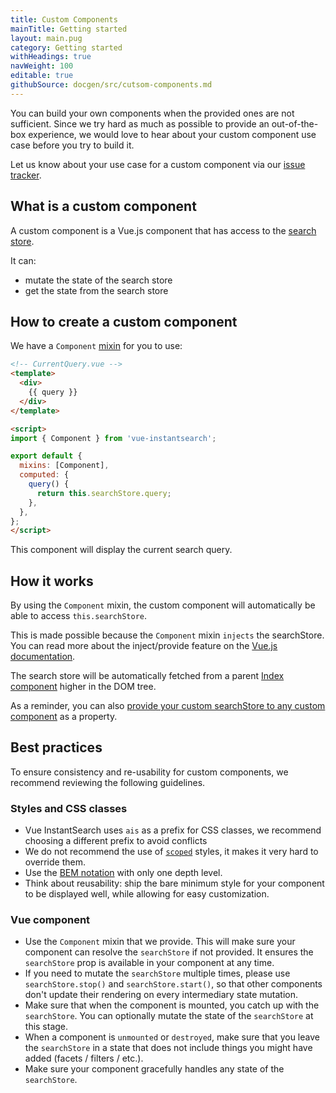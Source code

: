 ```yaml
---
title: Custom Components
mainTitle: Getting started
layout: main.pug
category: Getting started
withHeadings: true
navWeight: 100
editable: true
githubSource: docgen/src/cutsom-components.md
---
```


You can build your own components when the provided ones are not sufficient. Since we try
hard as much as possible to provide an out-of-the-box experience, we would love to hear
about your custom component use case before you try to build it.

Let us know about your use case for a custom component via our [issue tracker](https://github.com/algolia/vue-instantsearch/issues).

## What is a custom component

A custom component is a Vue.js component that has access to the [search store](search-store.md).

It can:

- mutate the state of the search store
- get the state from the search store

## How to create a custom component

We have a `Component` [mixin](https://vuejs.org/v2/guide/mixins.html) for you to use:

```html
<!-- CurrentQuery.vue -->
<template>
  <div>
    {{ query }}
  </div>
</template>

<script>
import { Component } from 'vue-instantsearch';

export default {
  mixins: [Component],
  computed: {
    query() {
      return this.searchStore.query;
    },
  },
};
</script>
```

This component will display the current search query.

## How it works

By using the `Component` mixin, the custom component will automatically be able to access `this.searchStore`.

This is made possible because the `Component` mixin `injects` the searchStore.
You can read more about the inject/provide feature on the [Vue.js documentation](https://vuejs.org/v2/api/#provide-inject).

The search store will be automatically fetched from a parent [Index component](/components/index.md) higher in the DOM tree.

As a reminder, you can also [provide your custom searchStore to any custom component](components.md#manually-inject-the-search-store-into-components) as a property.

## Best practices

To ensure consistency and re-usability for custom components, we recommend reviewing the following guidelines.

### Styles and CSS classes

* Vue InstantSearch uses `ais` as a prefix for CSS classes, we recommend choosing a different prefix to avoid conflicts
* We do not recommend the use of [`scoped`](https://vue-loader.vuejs.org/en/features/scoped-css.html) styles, it makes it very hard to override them.
* Use the [BEM notation](http://getbem.com/introduction/) with only one depth level.
* Think about reusability: ship the bare minimum style for your component to be displayed well, while allowing for easy customization.

### Vue component

* Use the `Component` mixin that we provide. This will make sure your component can resolve the `searchStore` if not provided. It ensures the `searchStore` prop is available in your component at any time.
* If you need to mutate the `searchStore` multiple times, please use `searchStore.stop()` and `searchStore.start()`, so that other components don't update their rendering on every intermediary state mutation.
* Make sure that when the component is mounted, you catch up with the `searchStore`. You can optionally mutate the state of the `searchStore` at this stage.
* When a component is `unmounted` or `destroyed`, make sure that you leave the `searchStore` in a state that does not include things you might have added (facets / filters / etc.).
* Make sure your component gracefully handles any state of the `searchStore`.
